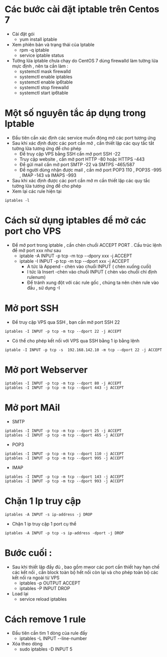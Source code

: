 # Các bước cài đặt iptable trên Centos 7 
- Cài đặt gói 
  - yum install iptable
- Xem phiên bản và trạng thái của Iptable
  - rpm -q iptable 
  - service iptable status 
- Tường lửa iptable chưa chạy do CentOS 7 dùng firewalld làm tường lửa mực định , nên ta cần làm : 
  - systemctl mask firewalld 
  - systemctl enable iptables
  - systemctl enable ip6table 
  - systemctl stop firewalld
  - systemctl start ip6table 
# Một số nguyên tắc áp dụng trong Iptable
- Đầu tiên cần xác định các service muốn đóng mở các port tương ứng 
- Sau khi xác định được các port cần mở , cần thiết lập các quy tắc tắt tường lửa tương ứng để cho phép 
  - Để truy cập VPS bằng SSH cần mở port SSH -22
  - Truy cập website , cần mở port HTTP -80 hoặc HTTPS -443
  - Để gửi mail cần mở port SMTP -22 và SMTPS -465/587
  - Để người dùng nhận được mail , cần mở port POP3 110 , POP3S -995 , IMAP -143 và IMAPS -993
- Sau khi xác định được các port cần mở m cần thiết lập các quy tắc tường lửa tương ứng để cho phép 
- Xem lại các rule hiện tại 
```
iptables -l
```
# Cách sử dụng iptables để mở các port cho VPS 
- Để mở port trong iptable , cần chèn chuổi ACCEPT PORT . Cấu trúc lệnh để mở port xxx như sau 
  - iptable -A INPUT -p tcp -m tcp --dpory xxx -j ACCEPT
  - iptable -I INPUT -p tcp -m tcp --dport xxx -j ACCEPT 
    - A tức là Append - chèn vào chuổi INPUT ( chèn xuống cuối) 
    - I tức là Insert -chèn vào chuổi INPUT ( chèn vào chuỗi chỉ định rulenum)
    - Để tránh xung đột với các rule gốc , chúng ta nên chèn rule vào đầu , sử dụng -I
# Mở port SSH 
- Để truy cập VPS qua SSH , bạn cần mở port SSH 22
```
iptables -I INPUT -p tcp -m tcp --dport 22 -j ACCEPT
```

- Có thể cho phép kết nối với VPS qua SSH bằng 1 ip bằng lệnh 
```
iptable -I INPUT -p tcp -s  192.168.142.10 -m tcp --dport 22 -j ACCEPT
```
# Mở port Webserver 
```
iptables -I INPUT -p tcp -m tcp --dport 80 -j ACCEPT
iptables -I INPUT -p tcp -m tcp --dport 443 -j ACCEPT
```
# Mở port MAil 
- SMTP 
```
iptables -I INPUT -p tcp -m tcp --dport 25 -j ACCEPT
iptables -I INPUT -p tcp -m tcp --dport 465 -j ACCEPT
```
- POP3
```
iptables -I INPUT -p tcp -m tcp --dport 110 -j ACCEPT
iptables -I INPUT -p tcp -m tcp --dport 995 -j ACCEPT
```
- IMAP
```
iptables -I INPUT -p tcp -m tcp --dport 143 -j ACCEPT
iptables -I INPUT -p tcp -m tcp --dport 993 -j ACCEPT
```

# Chặn 1 Ip truy cập 
``` 
iptables -A INPUT -s ip-address -j DROP
```
- Chặn 1 ip truy cập 1 port cụ thể 
```
iptables -A INPUT -p tcp -s ip-address -dport -j DROP
```
# Bước cuối :
  - Sau khi thiết lập đầy đủ , bao gồm mwor các port cần thiết hay hạn chế các kết nối , cần block toàn bộ hết nối còn lại và cho phép toàn bộ các kết nối ra ngoài từ VPS
    - iptables -p OUTPUT ACCEPT
    - iptables -P INPUT DROP
  - Load lại 
    - service reload iptables 
# Cách remove 1 rule

- Đầu tiên cần tìm 1 dòng của rule đấy 
  - iptables -L INPUT --line-number
- Xóa theo dòng 
  - sudo iptables -D INPUT 5
  
